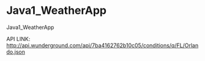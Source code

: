 Java1_WeatherApp
================

Java1_WeatherApp


API LINK: http://api.wunderground.com/api/7ba4162762b10c05/conditions/q/FL/Orlando.json
